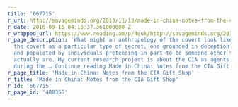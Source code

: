 ```yaml
---
title: '667715'
r_url: http://savageminds.org/2013/11/13/made-in-china-notes-from-the-cia-gift-shop/
r_date: 2016-09-16 04:16:37.361000000 Z
r_wrapped_url: https://www.reading.am/p/4quk/http://savageminds.org/2013/11/13/made-in-china-notes-from-the-cia-gift-shop/
r_page_description: 'What might an anthropology of the covert look like? I think of
  the covert as a particular type of secret, one grounded in deception and shadows,
  and populated by individuals pretending—in part—to be someone other than who they
  actually are. My current research project is about the CIA as agents of US empire
  during the … Continue reading Made in China: Notes from the CIA Gift Shop →'
r_page_title: 'Made in China: Notes from the CIA Gift Shop'
r_title: 'Made in China: Notes from the CIA Gift Shop'
r_id: '667715'
r_page_id: '488355'
---
```


